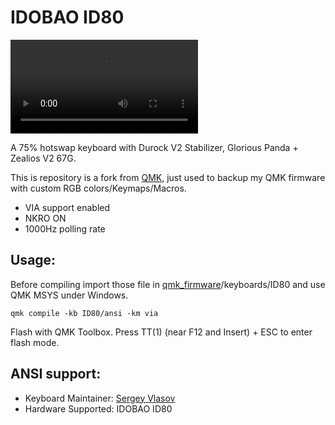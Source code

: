 # IDOBAO ID80

![ID80_v1](https://i.imgur.com/r1yVApm.mp4)

A 75% hotswap keyboard with Durock V2 Stabilizer, Glorious Panda + Zealios V2 67G.

This is repository is a fork from [QMK](https://github.com/qmk/qmk_firmware), just used to backup my QMK firmware with custom RGB colors/Keymaps/Macros.
* VIA support enabled
* NKRO ON
* 1000Hz polling rate

## Usage:
Before compiling import those file in [qmk_firmware](https://github.com/qmk/qmk_firmware)/keyboards/ID80 and use QMK MSYS under Windows.

    qmk compile -kb ID80/ansi -km via

Flash with QMK Toolbox. Press TT(1) (near F12 and Insert) + ESC to enter flash mode.

## ANSI support:

* Keyboard Maintainer: [Sergey Vlasov](https://github.com/sigprof)
* Hardware Supported: IDOBAO ID80
